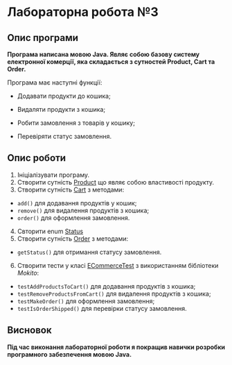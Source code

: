 # Лабораторна робота №3

## Опис програми

**Програма написана мовою Java. Являє собою базову систему електронної комерції, яка складається з сутностей Product, Cart та Order.**

Програма має наступні функції:

- Додавати продукти до кошика;

- Видаляти продукти з кошика;

- Робити замовлення з товарів у кошику;

- Перевіряти статус замовлення. 

## Опис роботи

1. Ініціалізувати програму.
2. Створити сутність [Product] що являє собою властивості продукту.
3. Створити сутність [Cart] з методами:
- `add()` для додавання продуктів у кошик;
- `remove()` для видалення продуктів з кошика;
- `order()` для оформлення замовлення.
4. Свторити enum [Status]
5. Створити сутність [Order] з методами:
- `getStatus()` для отримання статусу замовлення.
6. Створити тести у класі [ECommerceTest] з використанням бібліотеки *Mokito*:
- `testAddProductsToCart()` для додавання продуктів з кошика;
- `testRemoveProductsFromCart()` для видалення продуктів з кошика;
- `testMakeOrder()` для оформлення замовлення;
- `testIsOrderShipped()` для перевірки статусу замовлення.


## Висновок

**Під час виконання лабораторної роботи я покращив навички розробки програмного забезпечення мовою Java.**

[Product]: src/main/java/org/example/Product.java
[Cart]: src/main/java/org/example/Cart.java
[Status]: src/main/java/org/example/Status.java
[Order]: src/main/java/org/example/Order.java
[ECommerceTest]: src/test/java/ECommerceTest.java
